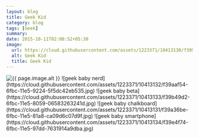 ```yaml
---
layout: blog
title: Geek Kid
category: blog
tags: [Geek]
summary:
date: 2015-10-11T02:08:52+05:30
image:
  url: https://cloud.githubusercontent.com/assets/1223371/10413130/f399f79e-6fbc-11e5-8a96-47301f6067c0.jpg
  alt: Geek Kid
  title: Geek Kid
---
```


<img src="{{ page.image.url }}" alt="{{ page.image.alt }}" title="{{ page.image.title }}">
![geek baby nerd](https://cloud.githubusercontent.com/assets/1223371/10413132/f39aaf54-6fbc-11e5-9224-5f5dc42eb535.jpg)
![geek baby beta](https://cloud.githubusercontent.com/assets/1223371/10413133/f39b49d2-6fbc-11e5-8059-06583263241d.jpg)
![geek baby chalkboard](https://cloud.githubusercontent.com/assets/1223371/10413131/f39a36be-6fbc-11e5-81a8-ca09d6c07d9f.jpg)
![geek baby smartphone](https://cloud.githubusercontent.com/assets/1223371/10413134/f39e4f74-6fbc-11e5-97dd-7631914a9dba.jpg)
